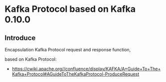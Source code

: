 Kafka Protocol based on Kafka 0.10.0
============

Introduce
---------------
Encapsulation Kafka Protocol request and response function,

based on Kafka Protocol:

 * https://cwiki.apache.org//confluence/display/KAFKA/A+Guide+To+The+Kafka+Protocol#AGuideToTheKafkaProtocol-ProduceRequest







